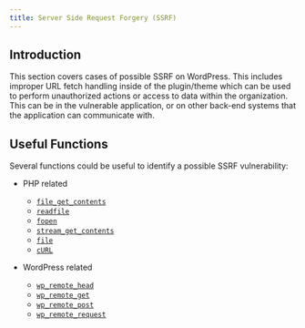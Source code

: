 ```yaml
---
title: Server Side Request Forgery (SSRF)
---
```


## Introduction

This section covers cases of possible SSRF on WordPress. This includes improper URL fetch handling inside of the plugin/theme which can be used to perform unauthorized actions or access to data within the organization. This can be in the vulnerable application, or on other back-end systems that the application can communicate with.

## Useful Functions

Several functions could be useful to identify a possible SSRF vulnerability:

- PHP related
    - [`file_get_contents`](https://www.php.net/manual/en/function.file-get-contents.php)
    - [`readfile`](https://www.php.net/manual/en/function.readfile.php)
    - [`fopen`](https://www.php.net/manual/en/function.fopen.php)
    - [`stream_get_contents`](https://www.php.net/manual/en/function.stream-get-contents.php)
    - [`file`](https://www.php.net/manual/en/function.file.php)
    - [`cURL`](https://www.php.net/manual/en/book.curl.php)

- WordPress related
    - [`wp_remote_head`](https://developer.wordpress.org/reference/functions/wp_remote_head/)
    - [`wp_remote_get`](https://developer.wordpress.org/reference/functions/wp_remote_get/)
    - [`wp_remote_post`](https://developer.wordpress.org/reference/functions/wp_remote_post/)
    - [`wp_remote_request`](https://developer.wordpress.org/reference/functions/wp_remote_request/)